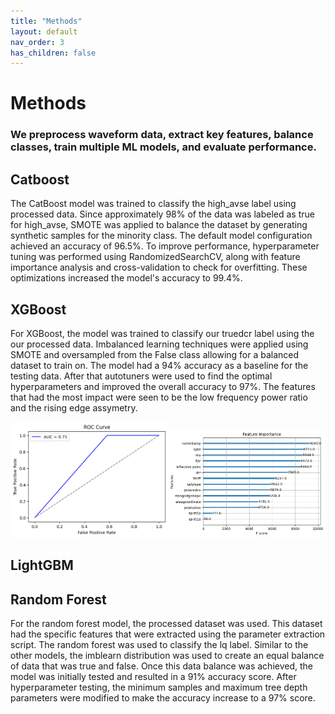 ```yaml
---
title: "Methods"
layout: default
nav_order: 3
has_children: false
---
```

# Methods
### We preprocess waveform data, extract key features, balance classes, train multiple ML models, and evaluate performance.

## Catboost

The CatBoost model was trained to classify the high_avse label using processed data.
Since approximately 98% of the data was labeled as true for high_avse, SMOTE was applied
to balance the dataset by generating synthetic samples for the minority class. The default
model configuration achieved an accuracy of 96.5\%. To improve performance, hyperparameter
tuning was performed using RandomizedSearchCV, along with feature importance analysis and
cross-validation to check for overfitting. These optimizations increased the model's accuracy
to 99.4%.

## XGBoost

For XGBoost, the model was trained to classify our truedcr label using the our processed data. Imbalanced learning techniques were applied using SMOTE and oversampled from the False class allowing for a balanced dataset to train on. The model had a 94% accuracy as a baseline for the testing data. After that autotuners were used to find the optimal hyperparameters and improved the overall accuracy to 97%. The features that had the most impact were seen to be the low frequency power ratio and the rising edge assymetry.
<center><img src="assets/images/roc_XGB.png" alt="F" width="50%" height="50%"><img src="assets/images/feature_importance_XGB.png" alt="F" width="50%" height="50%"></center>

## LightGBM

## Random Forest

For the random forest model, the processed dataset was used. This dataset had the specific features that were extracted using the parameter extraction script. The random forest was used to classify the lq label. Similar to the other models, the imblearn distribution was used to create an equal balance of data that was true and false. Once this data balance was achieved, the model was initially tested and resulted in a 91% accuracy score. After hyperparameter testing, the minimum samples and maximum tree depth  parameters were modified to make the accuracy increase to a 97% score.
